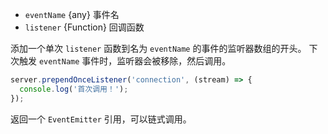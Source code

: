 <!-- YAML
added: v6.0.0
-->

* `eventName` {any} 事件名
* `listener` {Function} 回调函数

添加一个单次 `listener` 函数到名为 `eventName` 的事件的监听器数组的开头。
下次触发 `eventName` 事件时，监听器会被移除，然后调用。

```js
server.prependOnceListener('connection', (stream) => {
  console.log('首次调用！');
});
```

返回一个 `EventEmitter` 引用，可以链式调用。

